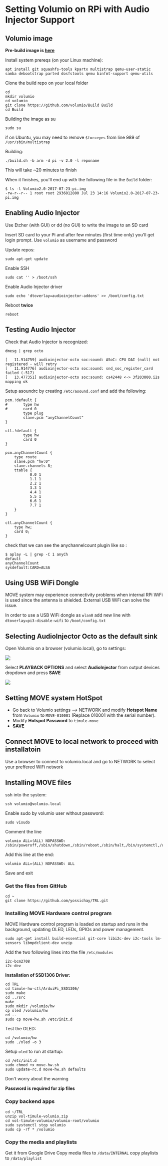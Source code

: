 # Setting Volumio on RPi with Audio Injector Support

## Volumio image

**Pre-build image is [here](https://drive.google.com/open?id=0B6uAfFqeCQmvR3huNFNmTF9zbWM)**

Install system prereqs (on your Linux machine):

```
apt install git squashfs-tools kpartx multistrap qemu-user-static samba debootstrap parted dosfstools qemu binfmt-support qemu-utils
```
Clone the build repo on your local folder

```
cd
mkdir volumio
cd volumio
git clone https://github.com/volumio/Build Build
cd Build
```

Building the image as su

```
sudo su
```

if on Ubuntu, you may need to remove `$forceyes` from line 989 of `/usr/sbin/multistrap`

Building:

```
./build.sh -b arm -d pi -v 2.0 -l reponame
```

This will take ~20 minutes to finish

When it finishes, you'll end up with the following file in the `Build` folder:

```
$ ls -l Volumio2.0-2017-07-23-pi.img 
-rw-r--r-- 1 root root 2936012800 Jul 23 14:16 Volumio2.0-2017-07-23-pi.img
```

## Enabling Audio Injector 

Use Etcher (with GUI) or dd (no GUI) to write the image to an SD card

Insert SD card to your Pi and after few minutes (first time only) you'll get login prompt.
Use `volumio` as username and password

Update repos:

```
sudo apt-get update
```

Enable SSH

```
sudo cat '' > /boot/ssh
```

Enable Audio Injector driver

```
sudo echo 'dtoverlay=audioinjector-addons' >> /boot/config.txt
```

Reboot **twice**
```
reboot
```

## Testing Audio Injector

Check that Audio Injector is recognized:

```
dmesg | grep octo
```
```
[   11.914759] audioinjector-octo soc:sound: ASoC: CPU DAI (null) not registered - will retry
[   11.914776] audioinjector-octo soc:sound: snd_soc_register_card failed (-517)
[   13.477351] audioinjector-octo soc:sound: cs42448 <-> 3f203000.i2s mapping ok
```

Setup asoundrc by creating `/etc/asound.conf` and add the following:
```
pcm.!default {
#       type hw
#       card 0
        type plug
        slave.pcm "anyChannelCount"
}

ctl.!default {
        type hw
        card 0
}

pcm.anyChannelCount {
    type route
    slave.pcm "hw:0"
    slave.channels 8;
    ttable {
           0.0 1
           1.1 1
           2.2 1
           3.3 1
           4.4 1
           5.5 1
           6.6 1
           7.7 1
    }
}

ctl.anyChannelCount {
    type hw;
    card 0;
}
```
check that we can see the anychannelcount plugin like so :
```
$ aplay -L | grep -C 1 anyCh
default
anyChannelCount
sysdefault:CARD=ALSA
```

## Using USB WiFi Dongle

MOVE system may experience connectivity problems when internal RPi WiFi is used since the antenna is shielded. External USB WiFi can solve the issue.

In order to use a USB WiFi dongle as `wlan0`
add new line with `dtoverlay=pi3-disable-wifi` to `/boot/config.txt`



## Selecting AudioInjector Octo as the default sink

 Open Volumio on a browser (volumio.local), go to settings:
 
 ![](./images/Volumio-Settings.png) 
 
 Select **PLAYBACK OPTIONS** and select **AudioInjector** from output devices dropdown and press **SAVE**
 
 ![](./images/Volumio-Playback-Options.png) 

## Setting MOVE system HotSpot 

* Go back to Volumio settings --> NETWORK and modify **Hotspot Name** from ```Volumio``` to ```MOVE-010001``` (Replace 010001 with the serial number).
* Modify **Hotspot Password** to ```timule-move```
* **SAVE**

## Connect MOVE to local network to proceed with installatoin

Use a browser to connect to volumio.local and go to NETWORK to select your preffered WiFi network

## Installing MOVE files

ssh into the system:

```
ssh volumio@volumio.local
```

Enable sudo by volumio user without password:

```
sudo visudo
```
Comment the line
```
volumio ALL=(ALL) NOPASSWD: /sbin/poweroff,/sbin/shutdown,/sbin/reboot,/sbin/halt,/bin/systemctl,/u$
```
Add this line at the end:
```
volumio ALL=(ALL) NOPASSWD: ALL
```
Save and exit

### Get the files from GitHub

```
cd ~
git clone https://github.com/yossichay/TRL.git
```

### Installing MOVE Hardware control program

MOVE Hardware control program is loaded on startup and runs in the background, updating OLED, LEDs, GPIOs and power management.

```
sudo apt-get install build-essential git-core libi2c-dev i2c-tools lm-sensors libmpdclient-dev unzip
```

Add the two following lines into the file ```/etc/modules```

```
i2c-bcm2708
i2c-dev
```

**Installation of SSD1306 Driver:**

```
cd TRL
cd timule-hw-ctl/ArduiPi_SSD1306/
sudo make
cd ../src
make
sudo mkdir /volumio/hw
cp oled /volumio/hw
cd ..
sudo cp move-hw.sh /etc/init.d 
```

Test the OLED:
```
cd /volumio/hw
sudo ./oled -o 3
```
Setup ```oled``` to run at startup:


```
cd /etc/init.d
sudo chmod +x move-hw.sh
sudo update-rc.d move-hw.sh defaults
``` 

Don't worry about the warning

**Password is required for zip files**

### Copy backend apps


```
cd ~/TRL
unzip vol-timule-volumio.zip
cd vol-timule-volumio/volumio-root/volumio
sudo systemctl stop volumio
sudo cp -rf * /volumio
```
### Copy the media and playlists

Get it from Google Drive
Copy media files to ```/data/INTERNAL```
copy playlists to ```/data/playlist```






